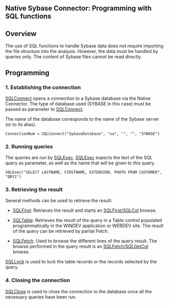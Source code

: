 
## Native Sybase Connector: Programming with SQL functions
			



<a name="NOTE1"></a>
<a name="NOTE1_1"></a>


## Overview
<a name="overview_ELTTEXTE000127"></a>
The use of SQL functions to handle Sybase data does not require importing the file structure into the analysis. However, the data must be handled by queries only. The content of Sybase files cannot be read directly.

<a name="NOTE2"></a>
<a name="NOTE2_1"></a>


## Programming
<a name="programming_ELTTEXTE000151"></a>


### 1. Establishing the connection
<a name="1_establishing_the_connection_ELTPARAGRAPHE000018"></a>

[SQLConnect](../WDLang4/3072005.md) opens a connection to a Sybase database via the Native Connector. The type of database used (SYBASE in this case) must be passed as parameter to [SQLConnect](../WDLang4/3072005.md).

The name of the database corresponds to the name of the Sybase server (or to its alias).


```wl
ConnectionNum = SQLConnect("SybaseDatabase", "sa", "", "", "SYBASE")
```

<a name="NOTE2_2"></a>


### 2. Running queries
<a name="2_running_queries_ELTPARAGRAPHE000034"></a>

The queries are run by [SQLExec](../WDLang4/3072007.md). [SQLExec](../WDLang4/3072007.md) expects the text of the SQL query as parameter, as well as the name that will be given to this query.


```wl
SQLExec("SELECT LASTNAME, FIRSTNAME, EXTENSION, PHOTO FROM CUSTOMER", "QRY1")
```

<a name="NOTE2_3"></a>


### 3. Retrieving the result
<a name="3_retrieving_the_result_ELTPARAGRAPHE000049"></a>

Several methods can be used to retrieve the result:

- [SQLFirst](../WDLang4/3072017.md): Retrieves the result and starts an [SQLFirst/SQLCol](../WDLang4/3072025.md) browse.

- [SQLTable](../WDLang4/3072031.md): Retrieves the result of the query in a Table control populated programmatically in the WINDEV application or WEBDEV site. The result of the query can be retrieved by partial Fetch.

- [SQLFetch](../WDLang4/3072011.md): Used to browse the different lines of the query result. The browse performed in the query result is an [SQLFetch/SQLGetCol](../WDLang4/3072025.md) browse. 




[SQLLock](../WDLang4/3072003.md) is used to lock the table records or the records selected by the query.
<a name="NOTE2_4"></a>


### 4. Closing the connection
<a name="4_closing_the_connection_ELTPARAGRAPHE000076"></a>

[SQLClose](../WDLang4/3072015.md) is used to close the connection to the database once all the necessary queries have been run.


